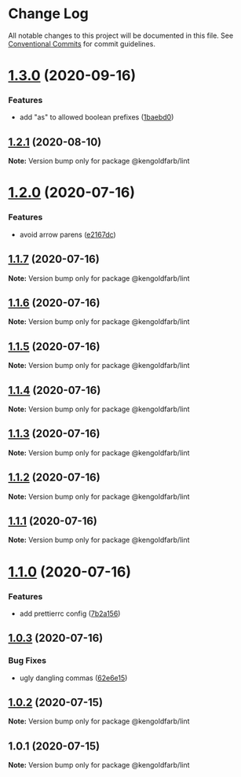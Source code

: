 # Change Log

All notable changes to this project will be documented in this file.
See [Conventional Commits](https://conventionalcommits.org) for commit guidelines.

# [1.3.0](https://github.com/kengoldfarb/lint/compare/v1.2.1...v1.3.0) (2020-09-16)


### Features

* add "as" to allowed boolean prefixes ([1baebd0](https://github.com/kengoldfarb/lint/commit/1baebd0))





## [1.2.1](https://github.com/kengoldfarb/lint/compare/v1.2.0...v1.2.1) (2020-08-10)

**Note:** Version bump only for package @kengoldfarb/lint





# [1.2.0](https://github.com/kengoldfarb/lint/compare/v1.1.7...v1.2.0) (2020-07-16)


### Features

* avoid arrow parens ([e2167dc](https://github.com/kengoldfarb/lint/commit/e2167dc))





## [1.1.7](https://github.com/kengoldfarb/lint/compare/v1.1.6...v1.1.7) (2020-07-16)

**Note:** Version bump only for package @kengoldfarb/lint





## [1.1.6](https://github.com/kengoldfarb/lint/compare/v1.1.5...v1.1.6) (2020-07-16)

**Note:** Version bump only for package @kengoldfarb/lint





## [1.1.5](https://github.com/kengoldfarb/lint/compare/v1.1.4...v1.1.5) (2020-07-16)

**Note:** Version bump only for package @kengoldfarb/lint





## [1.1.4](https://github.com/kengoldfarb/lint/compare/v1.1.3...v1.1.4) (2020-07-16)

**Note:** Version bump only for package @kengoldfarb/lint





## [1.1.3](https://github.com/kengoldfarb/lint/compare/v1.1.2...v1.1.3) (2020-07-16)

**Note:** Version bump only for package @kengoldfarb/lint





## [1.1.2](https://github.com/kengoldfarb/lint/compare/v1.1.1...v1.1.2) (2020-07-16)

**Note:** Version bump only for package @kengoldfarb/lint





## [1.1.1](https://github.com/kengoldfarb/lint/compare/v1.1.0...v1.1.1) (2020-07-16)

**Note:** Version bump only for package @kengoldfarb/lint





# [1.1.0](https://github.com/kengoldfarb/lint/compare/v1.0.3...v1.1.0) (2020-07-16)


### Features

* add prettierrc config ([7b2a156](https://github.com/kengoldfarb/lint/commit/7b2a156))





## [1.0.3](https://github.com/kengoldfarb/lint/compare/v1.0.2...v1.0.3) (2020-07-16)


### Bug Fixes

* ugly dangling commas ([62e6e15](https://github.com/kengoldfarb/lint/commit/62e6e15))





## [1.0.2](https://github.com/kengoldfarb/lint/compare/v1.0.1...v1.0.2) (2020-07-15)

**Note:** Version bump only for package @kengoldfarb/lint





## 1.0.1 (2020-07-15)

**Note:** Version bump only for package @kengoldfarb/lint
